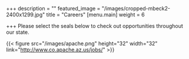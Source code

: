 +++
description = ""
featured_image = "/images/cropped-mbeck2-2400x1299.jpg"
title = "Careers"
[menu.main]
weight = 6

+++
Please select the seals below to check out opportunities throughout our state.

{{< figure src="/images/apache.png" height="32" width="32" link="http://www.co.apache.az.us/jobs/" >}}